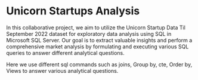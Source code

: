 # Unicorn Startups Analysis 
In this collaborative project, we aim to utilize the Unicorn Startup Data Til September 2022 dataset for exploratory data analysis  using SQL in Microsoft SQL Server. Our goal is to extract valuable insights and perform a comprehensive market analysis by formulating and executing various SQL queries to answer different analytical questions.

Here we use different sql commands such as joins, Group by, cte, Order by, Views to answer various analytical questions.
